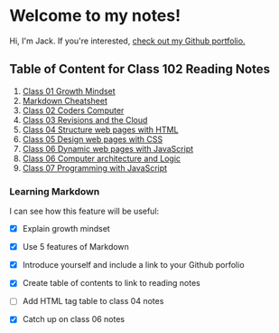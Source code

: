 # Welcome to my notes!

Hi, I'm Jack. If you're interested, [check out my Github portfolio.](https://github.com/jnelsonholding)

## Table of Content for Class 102 Reading Notes

  1. [Class 01 Growth Mindset](growth-mindset.md)
  1. [Markdown Cheatsheet](https://github.com/adam-p/markdown-here/wiki/Markdown-Cheatsheet)
  1. [Class 02 Coders Computer](coders-computer.md)
  1. [Class 03 Revisions and the Cloud](revisions-and-the-cloud.md)
  1. [Class 04 Structure web pages with HTML](structure-web-pages-with-html.md)
  1. [Class 05 Design web pages with CSS](design-web-pages-with-css.md)
  1. [Class 06 Dynamic web pages with JavaScript](dynamic-web-pages-with-javascript.md)
  1. [Class 06 Computer architecture and Logic](computer-architecture-and-logic.md)
  1. [Class 07 Programming with JavaScript](programming-with-javascript.md)




### Learning Markdown

I can see how this feature will be useful:
  - [x] Explain growth mindset
  - [x] Use 5 features of Markdown
  - [x] Introduce yourself and include a link to your Github porfolio
  - [x] Create table of contents to link to reading notes
  - [ ] Add HTML tag table to class 04 notes
  - [x] Catch up on class 06 notes
  
